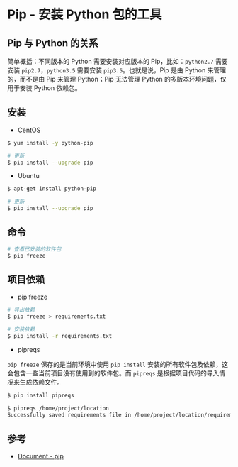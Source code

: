 # Pip - 安装 Python 包的工具

## Pip 与 Python 的关系

简单概括：不同版本的 Python 需要安装对应版本的 Pip，比如：`python2.7` 需要安装 `pip2.7`，`python3.5` 需要安装 `pip3.5`。也就是说，Pip 是由 Python 来管理的，而不是由 Pip 来管理 Python；Pip 无法管理 Python 的多版本环境问题，仅用于安装 Python 依赖包。

## 安装

* CentOS

```sh
$ yum install -y python-pip

# 更新
$ pip install --upgrade pip
```

* Ubuntu

```sh
$ apt-get install python-pip

# 更新
$ pip install --upgrade pip
```

## 命令

```sh
# 查看已安装的软件包
$ pip freeze
```

## 项目依赖

* pip freeze

```sh
# 导出依赖
$ pip freeze > requirements.txt

# 安装依赖
$ pip install -r requirements.txt
```

* pipreqs

`pip freeze` 保存的是当前环境中使用 `pip install` 安装的所有软件包及依赖，这会包含一些当前项目没有使用到的软件包。而 `pipreqs` 是根据项目代码的导入情况来生成依赖文件。

```sh
$ pip install pipreqs

$ pipreqs /home/project/location
Successfully saved requirements file in /home/project/location/requirements.txt
```

## 参考

* [Document - pip](https://pip.pypa.io/)
